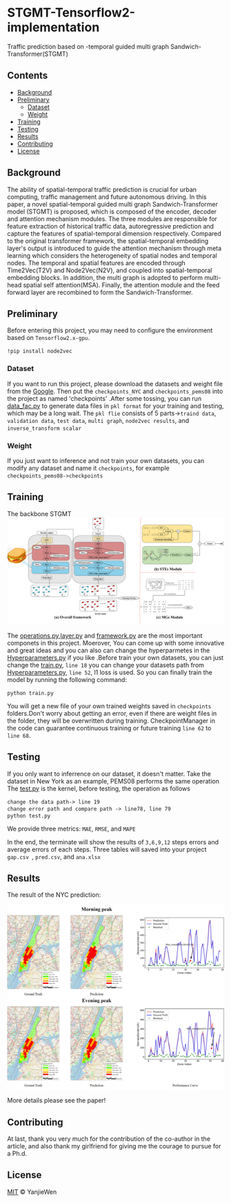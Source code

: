 # STGMT-Tensorflow2-implementation
Traffic prediction based on -temporal guided multi graph Sandwich-Transformer(STGMT)


## Contents

- [Background](#background)
- [Preliminary](#preliminary)
	- [Dataset](#dataset)
	- [Weight](#weight)
- [Training](#training)
- [Testing](#testing)
- [Results](#results)
- [Contributing](#contributing)
- [License](#license)

## Background

The ability of spatial-temporal traffic prediction is crucial for urban computing, traffic management and future autonomous driving. In this paper, a novel spatial-temporal guided multi graph Sandwich-Transformer model (STGMT)  is proposed, which is composed of the encoder, decoder and attention mechanism modules. The three modules are responsible for feature extraction of historical traffic data, autoregressive prediction and capture the features of spatial-temporal dimension respectively. Compared to the original transformer framework, the spatial-temporal embedding layer's output is introduced to guide the attention mechanism through meta learning which considers the heterogeneity of spatial nodes and temporal nodes. The temporal and spatial features are encoded through Time2Vec(T2V) and Node2Vec(N2V), and coupled into spatial-temporal embedding blocks. In addition, the multi graph is adopted to perform multi-head spatial self attention(MSA). Finally, the attention module and the feed forward layer are recombined to form the Sandwich-Transformer.

## Preliminary
Before entering this project, you may need to configure the environment based on `Tensorflow2.x-gpu`.
```
!pip install node2vec
```

### Dataset

If you want to run this project, please download the datasets and weight file from  the [Google](https://drive.google.com/drive/folders/1SiCIIiJ9aejYxDNXSVNzly7S-fZ8tGaW?usp=sharing). Then put the `checkpoints_NYC` and `checkpoints_pems08` into the project as named 'checkpoints' .After some tossing, you can run [data_fac.py](data_fac.py) to generate data files in `pkl format` for your training and testing, which may be a long wait. The `pkl flie` consists of 5 parts->`traind data`, `validation data`, `test data`, `multi graph`, `node2vec results`, and  `inverse_transform scalar `

### Weight
If you just want to inference and not train your own datasets, you can modify any dataset and name it `checkpoints`, for example `checkpoints_pems08->checkpoints`


## Training
The backbone STGMT
![image](pc/framework.png)

The [operations.py](operations.py),[layer.py](layer.py) and [framework.py](framework.py) are the most important componets in this project. Moerover, You can come up with some innovative and great ideas and you can also can change the hyperparmetes in the [Hyperparameters.py](Hyperparameters.py) if you like .Before train your own datasets, you can just change the [train.py](train.py), `line 18` you can change your datasets path from [Hyperparameters.py](Hyperparameters.py), `line 52`, l1 loss is used.
So you can finally train the model by running the following command:
```
python train.py
```
You will get a new file of your own trained weights saved in `checkpoints` folders.Don't worry about getting an error, even if there are weight files in the folder, they will be overwritten during training. CheckpointManager in the code can guarantee continuous training or future training `line 62` to `line 68`. 

## Testing 
If you only want to inferrence on our dataset, it doesn't matter. Take the dataset in New York as an example, PEMS08 performs the same operation
The [test.py](test.py) is the kernel, before testing, the operation as follows
```
change the data path-> line 19
change error path and compare path -> line78, line 79
python test.py
```
We provide three metrics: `MAE`, `RMSE`, and `MAPE`

In the end, the terminate will show the results of `3,6,9,12` steps errors and average errors of each steps. Three tables will saved into your project `gap.csv	`, `pred.csv`, and  `ana.xlsx`


## Results
The result of the NYC prediction:



![image](pc/fig10.jpg)

More details please see the paper!

## Contributing


At last, thank you very much for the contribution of the co-author in the article, and also thank my girlfriend for giving me the courage to pursue for a Ph.d.

## License

[MIT](LICENSE) © YanjieWen

